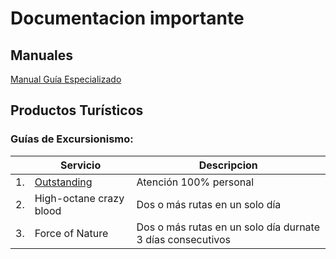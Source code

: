 # Documentacion importante

## Manuales
[Manual Guía Especializado]({{site.baseurl}}/01Manuales/02ManGuiaEspecializado.html)

## Productos Turísticos

### Guías de Excursionismo:
| |Servicio|Descripcion|
|--|--|--|
|1.| [Outstanding]({{site.baseurl}}/05Productos/01Outstanding.html)|Atención 100% personal
|2.| High-octane crazy blood|Dos o más rutas en un solo día|
|3.| Force of Nature|Dos o más rutas en un solo día durnate 3 días consecutivos